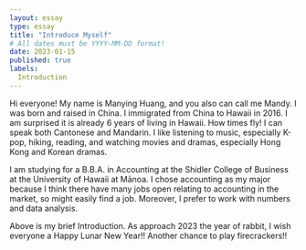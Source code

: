 ```yaml
---
layout: essay
type: essay
title: "Introduce Myself"
# All dates must be YYYY-MM-DD format!
date: 2023-01-15
published: true
labels:
  Introduction
---
```


Hi everyone! My name is Manying Huang, and you also can call me Mandy. I was born and raised in China. I immigrated from China to Hawaii in 2016. I am surprised it is already 6 years of living in Hawaii. How times fly! I can speak both Cantonese and Mandarin. I like listening to music, especially K-pop, hiking, reading, and watching movies and dramas, especially Hong Kong and Korean dramas. 

I am studying for a B.B.A. in Accounting at the Shidler College of Business at the University of Hawaii at Mānoa. I chose accounting as my major because I think there have many jobs open relating to accounting in the market, so might easily find a job. Moreover, I prefer to work with numbers and data analysis. 

Above is my brief Introduction. As approach 2023 the year of rabbit, I wish everyone a Happy Lunar New Year!! Another chance to play firecrackers!!
